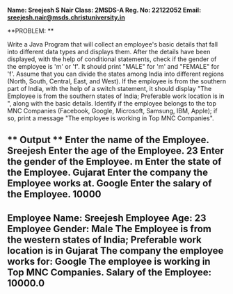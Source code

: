 **Name: Sreejesh S Nair Class: 2MSDS-A Reg. No: 22122052 Email: sreejesh.nair@msds.christuniversity.in**

**PROBLEM: **

Write a Java Program that will collect an employee's basic details that fall into different data types and displays them.
After the details have been displayed, with the help of conditional statements, check if the gender of the employee is 'm' or 'f'. It should print "MALE" for 'm' and "FEMALE" for 'f'.
Assume that you can divide the states among India into different regions (North, South, Central, East, and West). If the employee is from the southern part of India, with the help of a switch statement, it should display "The Employee is from the southern states of India; Preferable work location is in <state>", along with the basic details.
Identify if the employee belongs to the top MNC Companies (Facebook, Google, Microsoft, Samsung, IBM, Apple); if so, print a message "The employee is working in Top MNC Companies".
  
  ** Output **
Enter the name of the Employee.
Sreejesh
Enter the age of the Employee.
23
Enter the gender of the Employee.
m
Enter the state of the Employee.
Gujarat
Enter the company the Employee works at.
Google
Enter the salary of the Employee.
10000
-----------------------------------------------------------------------------------------
Employee Name: Sreejesh
Employee Age: 23
Employee Gender: Male
The Employee is from the western states of India; Preferable work location is in Gujarat
The company the employee works for: Google
The employee is working in Top MNC Companies.
Salary of the Employee: 10000.0
-----------------------------------------------------------------------------------------
